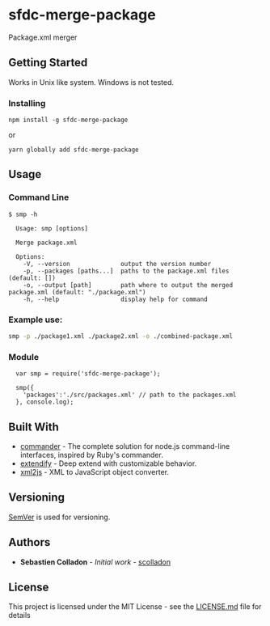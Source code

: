 # sfdc-merge-package

Package.xml merger

## Getting Started

Works in Unix like system.
Windows is not tested.

### Installing

```
npm install -g sfdc-merge-package
```

or

```
yarn globally add sfdc-merge-package
```

## Usage

### Command Line

```
$ smp -h

  Usage: smp [options]

  Merge package.xml

  Options:
    -V, --version              output the version number
    -p, --packages [paths...]  paths to the package.xml files (default: [])
    -o, --output [path]        path where to output the merged package.xml (default: "./package.xml")
    -h, --help                 display help for command
```
### Example use:
```sh
smp -p ./package1.xml ./package2.xml -o ./combined-package.xml
```

### Module

```
  var smp = require('sfdc-merge-package');

  smp({
    'packages':'./src/packages.xml' // path to the packages.xml
  }, console.log);
```


## Built With

* [commander](https://github.com/tj/commander.js/) - The complete solution for node.js command-line interfaces, inspired by Ruby's commander.
* [extendify](https://github.com/bigShai/extendify) - Deep extend with customizable behavior.
* [xml2js](https://github.com/Leonidas-from-XIV/node-xml2js) - XML to JavaScript object converter.

## Versioning

[SemVer](http://semver.org/) is used for versioning.

## Authors

* **Sebastien Colladon** - *Initial work* - [scolladon](https://github.com/scolladon)

## License

This project is licensed under the MIT License - see the [LICENSE.md](LICENSE.md) file for details

